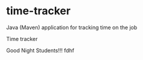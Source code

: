 # time-tracker
Java (Maven) application for tracking time on the job

Time tracker

Good Night Students!!!
fdhf
